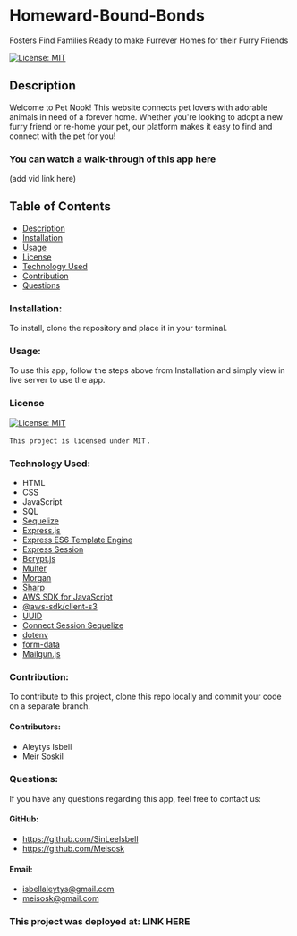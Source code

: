 # Homeward-Bound-Bonds

Fosters Find Families Ready to make Furrever Homes for their Furry Friends

[![License: MIT](https://img.shields.io/badge/License-MIT-yellow.svg)](https://opensource.org/licenses/MIT)

## Description

Welcome to Pet Nook! This website connects pet lovers with adorable animals in need of a forever home. Whether you're looking to adopt a new furry friend or re-home your pet, our platform makes it easy to find and connect with the pet for you!

### You can watch a walk-through of this app here

(add vid link here)

## Table of Contents

- [Description](#description)
- [Installation](#installation)
- [Usage](#usage)
- [License](#license)
- [Technology Used](#technology-used)
- [Contribution](#Contribution)
- [Questions](#questions)

### Installation:

To install, clone the repository and place it in your terminal.

### Usage:

To use this app, follow the steps above from Installation and simply view in live server to use the app.

### License

[![License: MIT](https://img.shields.io/badge/License-MIT-yellow.svg)](https://opensource.org/licenses/MIT)

`This project is licensed under MIT`
.

### Technology Used:

- HTML
- CSS
- JavaScript
- SQL
- [Sequelize](https://sequelize.org/)
- [Express.js](https://expressjs.com/)
- [Express ES6 Template Engine](https://www.npmjs.com/package/express-es6-template-engine)
- [Express Session](https://www.npmjs.com/package/express-session)
- [Bcrypt.js](https://www.npmjs.com/package/bcrypt)
- [Multer](https://www.npmjs.com/package/multer)
- [Morgan](https://www.npmjs.com/package/morgan)
- [Sharp](https://www.npmjs.com/package/sharp)
- [AWS SDK for JavaScript](https://aws.amazon.com/sdk-for-javascript/)
- [@aws-sdk/client-s3](https://www.npmjs.com/package/@aws-sdk/client-s3)
- [UUID](https://www.npmjs.com/package/uuid)
- [Connect Session Sequelize](https://www.npmjs.com/package/connect-session-sequelize)
- [dotenv](https://www.npmjs.com/package/dotenv)
- [form-data](https://www.npmjs.com/package/form-data)
- [Mailgun.js](https://www.npmjs.com/package/mailgun.js)

### Contribution:

To contribute to this project, clone this repo locally and commit your code on a separate branch.

#### Contributors:

- Aleytys Isbell
- Meir Soskil

### Questions:

If you have any questions regarding this app, feel free to contact us:

#### GitHub:

- https://github.com/SinLeeIsbell
- https://github.com/Meisosk

#### Email:

- isbellaleytys@gmail.com
- meisosk@gmail.com

### This project was deployed at: LINK HERE
